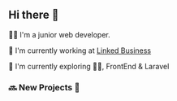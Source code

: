 
## Hi there 👋
:man_technologist: I'm a junior web developer.

:muscle: I'm currently working at [Linked Business](https://www.linkedbusiness.gr/)

🔭 I'm currently exploring :man_cartwheeling:, FrontEnd & Laravel 

### :soon: New Projects :partying_face:

